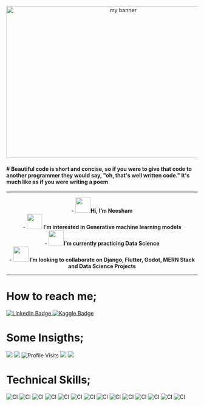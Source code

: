 
  <p align="center">
    <img width="600" height="400" src="https://wallpapercave.com/wp/wp7749331.jpg" alt="my banner">
  

  </p>
  
  ####  # Beautiful code is short and concise, so if you were to give that code to another programmer they would say, "oh, that's well written code." It's much like as if you were writing a poem
  
  <hr>


<p align="center">
    - <img src="https://user-images.githubusercontent.com/53288006/159229525-37d77d1f-e4f8-4034-9ee2-67d5091a00f8.gif" width="40"
  height="40"><strong>Hi, I’m Neesham</strong><br>
    - <img src="https://user-images.githubusercontent.com/53288006/159228674-6af76bc4-7092-48fe-af91-900008b6eef8.gif" width="40"
  height="40"> <strong>I’m interested in Generative machine learning models</strong><br>
    - <img src="https://user-images.githubusercontent.com/53288006/159229990-d3b9957a-06e1-4c04-9cf4-d3da2b89fb2d.gif" width="40" height="40"><strong>I’m currently practicing Data Science</strong><br>
    - <img src="https://user-images.githubusercontent.com/53288006/159228160-27415d5d-cc6e-4edd-8a6d-1fa99afeece8.gif" width="40"
  height="40"><strong> I’m looking to collaborate on Django, Flutter, Godot, MERN Stack and Data Science Projects</strong><br>
</p>
  
 <hr>

  
  # How to reach me; 

  <div id="badges">
    <a href="https://www.linkedin.com/in/neesham-raghav-ab2a8718b/">
      <img src="https://img.shields.io/badge/LinkedIn-blue?style=for-the-badge&logo=linkedin&logoColor=white" alt="LinkedIn Badge"/>
    </a>
    <a href="https://www.kaggle.com/neesham">
      <img src="https://img.shields.io/badge/K-Kaggle-blue?style=for-the-badge&logo=appveyor" alt="Kaggle Badge"/>
    </a>

  </div>

  <p align = "center"> 
    <h1>Some Insigths;</h1>
      <img src="https://img.shields.io/github/stars/Neeshamraghav012?style=for-the-badge">
      <img src="https://img.shields.io/github/followers/Neeshamraghav012?style=for-the-badge">
      <img src="https://komarev.com/ghpvc/?username=Neesham&style=flat-square&color=blue" alt="Profile Visits"/>
      <img src = "https://github-readme-stats.vercel.app/api?username=Neeshamraghav012">
      <img src="https://github-readme-stats.vercel.app/api/top-langs/?username=Neeshamraghav012">
  </p>

  # Technical Skills;
  ![CI](https://img.shields.io/badge/Python-3776AB?style=for-the-badge&logo=python&logoColor=white)
  ![CI](https://img.shields.io/badge/HTML-239120?style=for-the-badge&logo=html5&logoColor=white)
  ![CI](https://img.shields.io/badge/CSS-239120?&style=for-the-badge&logo=css3&logoColor=white)
  ![CI](https://img.shields.io/badge/JavaScript-F7DF1E?style=for-the-badge&logo=javascript&logoColor=black)
  ![CI](https://img.shields.io/badge/Node.js-43853D?style=for-the-badge&logo=node.js&logoColor=white)
  ![CI](https://img.shields.io/badge/C%2B%2B-00599C?style=for-the-badge&logo=c%2B%2B&logoColor=white)
  ![CI](https://img.shields.io/badge/Dart-0175C2?style=for-the-badge&logo=dart&logoColor=white)
  ![CI](https://img.shields.io/badge/Markdown-000000?style=for-the-badge&logo=markdown&logoColor=white)
  ![CI](https://img.shields.io/badge/Express.js-404D59?style=for-the-badge)
  ![CI](https://img.shields.io/badge/React-20232A?style=for-the-badge&logo=react&logoColor=61DAFB)
  ![CI](https://img.shields.io/badge/Bootstrap-563D7C?style=for-the-badge&logo=bootstrap&logoColor=white)
  ![CI](https://img.shields.io/badge/Django-092E20?style=for-the-badge&logo=django&logoColor=white)
  ![CI](https://img.shields.io/badge/Flutter-02569B?style=for-the-badge&logo=flutter&logoColor=white)
  ![CI](https://img.shields.io/badge/Flask-000000?style=for-the-badge&logo=flask&logoColor=white)

  <!---
  Neeshamraghav012/Neeshamraghav012 is a ✨ special ✨ repository because its `README.md` (this file) appears on your GitHub profile.
  You can click the Preview link to take a look at your changes.
  --->
